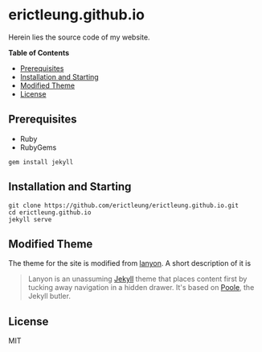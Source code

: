 # erictleung.github.io

Herein lies the source code of my website.

**Table of Contents**

- [Prerequisites](#prerequisites)
- [Installation and Starting](#installation-and-starting)
- [Modified Theme](#modified-theme)
- [License](#license)


## Prerequisites

- Ruby
- RubyGems

```shell
gem install jekyll
```

## Installation and Starting

```shell
git clone https://github.com/erictleung/erictleung.github.io.git
cd erictleung.github.io
jekyll serve
```

## Modified Theme

The theme for the site is modified from [lanyon][lanyon]. A short description
of it is

> Lanyon is an unassuming [Jekyll](http://jekyllrb.com) theme that places
> content first by tucking away navigation in a hidden drawer. It's based on
> [Poole](http://getpoole.com), the Jekyll butler.

[lanyon]: https://github.com/poole/lanyon


## License

MIT
